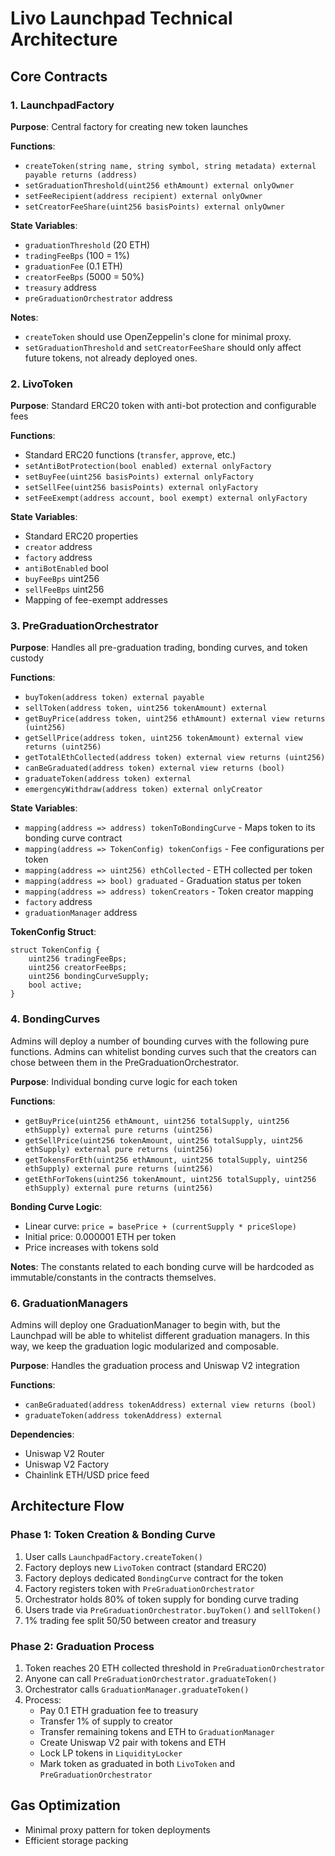 # Livo Launchpad Technical Architecture

## Core Contracts

### 1. LaunchpadFactory
**Purpose**: Central factory for creating new token launches

**Functions**:
- `createToken(string name, string symbol, string metadata) external payable returns (address)`
- `setGraduationThreshold(uint256 ethAmount) external onlyOwner`
- `setFeeRecipient(address recipient) external onlyOwner`
- `setCreatorFeeShare(uint256 basisPoints) external onlyOwner`

**State Variables**:
- `graduationThreshold` (20 ETH)
- `tradingFeeBps` (100 = 1%)
- `graduationFee` (0.1 ETH)
- `creatorFeeBps` (5000 = 50%)
- `treasury` address
- `preGraduationOrchestrator` address

**Notes**:
- `createToken` should use OpenZeppelin's clone for minimal proxy.
- `setGraduationThreshold` and `setCreatorFeeShare` should only affect future tokens, not already deployed ones.

### 2. LivoToken
**Purpose**: Standard ERC20 token with anti-bot protection and configurable fees

**Functions**:
- Standard ERC20 functions (`transfer`, `approve`, etc.)
- `setAntiBotProtection(bool enabled) external onlyFactory`
- `setBuyFee(uint256 basisPoints) external onlyFactory`
- `setSellFee(uint256 basisPoints) external onlyFactory`
- `setFeeExempt(address account, bool exempt) external onlyFactory`

**State Variables**:
- Standard ERC20 properties
- `creator` address
- `factory` address
- `antiBotEnabled` bool
- `buyFeeBps` uint256
- `sellFeeBps` uint256
- Mapping of fee-exempt addresses

### 3. PreGraduationOrchestrator
**Purpose**: Handles all pre-graduation trading, bonding curves, and token custody

**Functions**:
- `buyToken(address token) external payable`
- `sellToken(address token, uint256 tokenAmount) external`
- `getBuyPrice(address token, uint256 ethAmount) external view returns (uint256)`
- `getSellPrice(address token, uint256 tokenAmount) external view returns (uint256)`
- `getTotalEthCollected(address token) external view returns (uint256)`
- `canBeGraduated(address token) external view returns (bool)`
- `graduateToken(address token) external`
- `emergencyWithdraw(address token) external onlyCreator`

**State Variables**:
- `mapping(address => address) tokenToBondingCurve` - Maps token to its bonding curve contract
- `mapping(address => TokenConfig) tokenConfigs` - Fee configurations per token
- `mapping(address => uint256) ethCollected` - ETH collected per token
- `mapping(address => bool) graduated` - Graduation status per token
- `mapping(address => address) tokenCreators` - Token creator mapping
- `factory` address
- `graduationManager` address

**TokenConfig Struct**:
```solidity
struct TokenConfig {
    uint256 tradingFeeBps;
    uint256 creatorFeeBps;
    uint256 bondingCurveSupply;
    bool active;
}
```

### 4. BondingCurves

Admins will deploy a number of bounding curves with the following pure functions. Admins can whitelist bonding curves such that the creators can chose between them in the PreGraduationOrchestrator.

**Purpose**: Individual bonding curve logic for each token

**Functions**:
- `getBuyPrice(uint256 ethAmount, uint256 totalSupply, uint256 ethSupply) external pure returns (uint256)`
- `getSellPrice(uint256 tokenAmount, uint256 totalSupply, uint256 ethSupply) external pure returns (uint256)`
- `getTokensForEth(uint256 ethAmount, uint256 totalSupply, uint256 ethSupply) external pure returns (uint256)`
- `getEthForTokens(uint256 tokenAmount, uint256 totalSupply, uint256 ethSupply) external pure returns (uint256)`

**Bonding Curve Logic**:
- Linear curve: `price = basePrice + (currentSupply * priceSlope)`
- Initial price: 0.000001 ETH per token
- Price increases with tokens sold

**Notes**:
The constants related to each bonding curve will be hardcoded as immutable/constants in the contracts themselves.

### 6. GraduationManagers

Admins will deploy one GraduationManager to begin with, but the Launchpad will be able to whitelist different graduation managers. In this way, we keep the graduation logic modularized and composable.

**Purpose**: Handles the graduation process and Uniswap V2 integration

**Functions**:
- `canBeGraduated(address tokenAddress) external view returns (bool)`
- `graduateToken(address tokenAddress) external`

**Dependencies**:
- Uniswap V2 Router
- Uniswap V2 Factory
- Chainlink ETH/USD price feed

## Architecture Flow

### Phase 1: Token Creation & Bonding Curve
1. User calls `LaunchpadFactory.createToken()`
2. Factory deploys new `LivoToken` contract (standard ERC20)
3. Factory deploys dedicated `BondingCurve` contract for the token
4. Factory registers token with `PreGraduationOrchestrator`
5. Orchestrator holds 80% of token supply for bonding curve trading
6. Users trade via `PreGraduationOrchestrator.buyToken()` and `sellToken()`
7. 1% trading fee split 50/50 between creator and treasury

### Phase 2: Graduation Process
1. Token reaches 20 ETH collected threshold in `PreGraduationOrchestrator`
2. Anyone can call `PreGraduationOrchestrator.graduateToken()`
3. Orchestrator calls `GraduationManager.graduateToken()`
4. Process:
   - Pay 0.1 ETH graduation fee to treasury
   - Transfer 1% of supply to creator
   - Transfer remaining tokens and ETH to `GraduationManager`
   - Create Uniswap V2 pair with tokens and ETH
   - Lock LP tokens in `LiquidityLocker`
   - Mark token as graduated in both `LivoToken` and `PreGraduationOrchestrator`

## Gas Optimization

- Minimal proxy pattern for token deployments
- Efficient storage packing